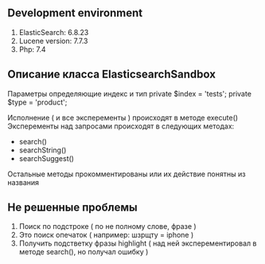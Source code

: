 ## Development environment

1. ElasticSearch: 6.8.23
2. Lucene version: 7.7.3
3. Php: 7.4 

## Описание класса ElasticsearchSandbox
Параметры определяющие индекс и тип
private $index = 'tests';
private $type = 'product';
    
Исполнение ( и все эксперементы ) происходят в методе execute()
Эксперементы над запросами происходят в следующих методах:
- search()
- searchString()
- searchSuggest()

Остальные методы прокомментированы или их действие понятны из названия

## Не решенные проблемы
1. Поиск по подстроке ( по не полному слове, фразе )
2. Это поиск опечаток ( например: шзрщту = iphone )
3. Получить подстветку фразы highlight ( над ней эксперементировал в методе search(), но получал ошибку ) 

